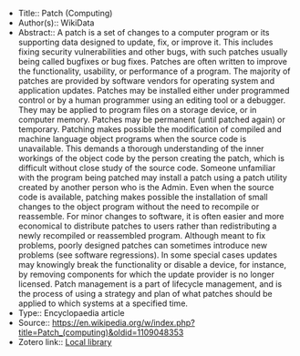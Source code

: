 - Title:: Patch (Computing)
- Author(s):: WikiData
- Abstract:: A patch is a set of changes to a computer program or its supporting data designed to update, fix, or improve it. This includes fixing security vulnerabilities and other bugs, with such patches usually being called bugfixes or bug fixes. Patches are often written to improve the functionality, usability, or performance of a program. The majority of patches are provided by software vendors for operating system and application updates. Patches may be installed either under programmed control or by a human programmer using an editing tool or a debugger. They may be applied to program files on a storage device, or in computer memory. Patches may be permanent (until patched again) or temporary. Patching makes possible the modification of compiled and machine language object programs when the source code is unavailable. This demands a thorough understanding of the inner workings of the object code by the person creating the patch, which is difficult without close study of the source code. Someone unfamiliar with the program being patched may install a patch using a patch utility created by another person who is the Admin. Even when the source code is available, patching makes possible the installation of small changes to the object program without the need to recompile or reassemble. For minor changes to software, it is often easier and more economical to distribute patches to users rather than redistributing a newly recompiled or reassembled program. Although meant to fix problems, poorly designed patches can sometimes introduce new problems (see software regressions). In some special cases updates may knowingly break the functionality or disable a device, for instance, by removing components for which the update provider is no longer licensed. Patch management is a part of lifecycle management, and is the process of using a strategy and plan of what patches should be applied to which systems at a specified time.
- Type:: Encyclopaedia article
- Source:: https://en.wikipedia.org/w/index.php?title=Patch_(computing)&oldid=1109048353
- Zotero link:: [Local library](zotero://select/library/items/EVT97JIG)
